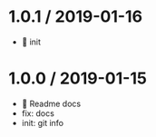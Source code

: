 
1.0.1 / 2019-01-16
==================

  * :tada: init

1.0.0 / 2019-01-15
==================

  * :memo: Readme docs
  * fix: docs
  * init: git info
